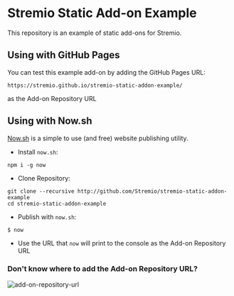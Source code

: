 # Stremio Static Add-on Example

This repository is an example of static add-ons for Stremio.

## Using with GitHub Pages

You can test this example add-on by adding the GitHub Pages URL:

`https://stremio.github.io/stremio-static-addon-example/`

as the Add-on Repository URL

## Using with Now.sh

[Now.sh](https://zeit.co/now) is a simple to use (and free) website publishing utility.

- Install `now.sh`:

```
npm i -g now
```

- Clone Repository:

```
git clone --recursive http://github.com/Stremio/stremio-static-addon-example
cd stremio-static-addon-example
```

- Publish with `now.sh`:

```
$ now
```

- Use the URL that `now` will print to the console as the Add-on Repository URL

### Don't know where to add the Add-on Repository URL?

![add-on-repository-url](https://user-images.githubusercontent.com/1777923/43146711-65a33ccc-8f6a-11e8-978e-4c69640e63e3.png)
